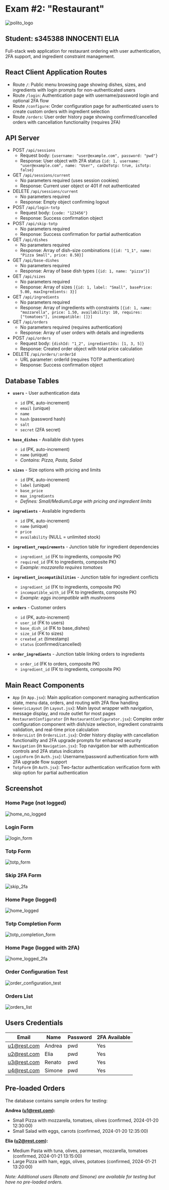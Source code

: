<!-- [![Review Assignment Due Date](https://classroom.github.com/assets/deadline-readme-button-22041afd0340ce965d47ae6ef1cefeee28c7c493a6346c4f15d667ab976d596c.svg)](https://classroom.github.com/a/xnU44QZi) -->
# Exam #2: "Restaurant"

![polito_logo](resources/logo_polito.jpg)

## Student: s345388 INNOCENTI ELIA 

Full-stack web application for restaurant ordering with user authentication, 2FA support, and ingredient constraint management.

## React Client Application Routes

- Route `/`: Public menu browsing page showing dishes, sizes, and ingredients with login prompts for non-authenticated users
- Route `/login`: Authentication page with username/password login and optional 2FA flow
- Route `/configure`: Order configuration page for authenticated users to create custom orders with ingredient selection
- Route `/orders`: User order history page showing confirmed/cancelled orders with cancellation functionality (requires 2FA)

## API Server

- POST `/api/sessions`
  - Request body: `{username: "user@example.com", password: "pwd"}`
  - Response: User object with 2FA status `{id: 1, username: "user@example.com", name: "User", canDoTotp: true, isTotp: false}`
- GET `/api/sessions/current`
  - No parameters required (uses session cookies)
  - Response: Current user object or 401 if not authenticated
- DELETE `/api/sessions/current`
  - No parameters required
  - Response: Empty object confirming logout
- POST `/api/login-totp`
  - Request body: `{code: "123456"}`
  - Response: Success confirmation object
- POST `/api/skip-totp`
  - No parameters required
  - Response: Success confirmation for partial authentication
- GET `/api/dishes`
  - No parameters required
  - Response: Array of dish-size combinations `[{id: "1_1", name: "Pizza Small", price: 8.50}]`
- GET `/api/base-dishes`
  - No parameters required
  - Response: Array of base dish types `[{id: 1, name: "pizza"}]`
- GET `/api/sizes`
  - No parameters required
  - Response: Array of sizes `[{id: 1, label: "Small", basePrice: 5.00, maxIngredients: 3}]`
- GET `/api/ingredients`
  - No parameters required
  - Response: Array of ingredients with constraints `[{id: 1, name: "mozzarella", price: 1.50, availability: 10, requires: ["tomatoes"], incompatible: []}]`
- GET `/api/orders`
  - No parameters required (requires authentication)
  - Response: Array of user orders with details and ingredients
- POST `/api/orders`
  - Request body: `{dishId: "1_2", ingredientIds: [1, 3, 5]}`
  - Response: Created order object with total price calculation
- DELETE `/api/orders/:orderId`
  - URL parameter: orderId (requires TOTP authentication)
  - Response: Success confirmation object

## Database Tables

- **`users`** - User authentication data
  - `id` (PK, auto-increment)
  - `email` (unique)
  - `name`
  - `hash` (password hash)
  - `salt`
  - `secret` (2FA secret)

- **`base_dishes`** - Available dish types
  - `id` (PK, auto-increment)
  - `name` (unique)
  - *Contains: Pizza, Pasta, Salad*

- **`sizes`** - Size options with pricing and limits
  - `id` (PK, auto-increment)
  - `label` (unique)
  - `base_price`
  - `max_ingredients`
  - *Defines: Small/Medium/Large with pricing and ingredient limits*

- **`ingredients`** - Available ingredients
  - `id` (PK, auto-increment)
  - `name` (unique)
  - `price`
  - `availability` (NULL = unlimited stock)

- **`ingredient_requirements`** - Junction table for ingredient dependencies
  - `ingredient_id` (FK to ingredients, composite PK)
  - `required_id` (FK to ingredients, composite PK)
  - *Example: mozzarella requires tomatoes*

- **`ingredient_incompatibilities`** - Junction table for ingredient conflicts
  - `ingredient_id` (FK to ingredients, composite PK)
  - `incompatible_with_id` (FK to ingredients, composite PK)
  - *Example: eggs incompatible with mushrooms*

- **`orders`** - Customer orders
  - `id` (PK, auto-increment)
  - `user_id` (FK to users)
  - `base_dish_id` (FK to base_dishes)
  - `size_id` (FK to sizes)
  - `created_at` (timestamp)
  - `status` (confirmed/cancelled)

- **`order_ingredients`** - Junction table linking orders to ingredients
  - `order_id` (FK to orders, composite PK)
  - `ingredient_id` (FK to ingredients, composite PK)

## Main React Components

- `App` (in `App.jsx`): Main application component managing authentication state, menu data, orders, and routing with 2FA flow handling
- `GenericLayout` (in `Layout.jsx`): Main layout wrapper with navigation, message display, and route outlet for most pages
- `RestaurantConfigurator` (in `RestaurantConfigurator.jsx`): Complex order configuration component with dish/size selection, ingredient constraints validation, and real-time price calculation
- `OrdersList` (in `OrdersList.jsx`): Order history display with cancellation functionality and 2FA upgrade prompts for enhanced security
- `Navigation` (in `Navigation.jsx`): Top navigation bar with authentication controls and 2FA status indicators
- `LoginForm` (in `Auth.jsx`): Username/password authentication form with 2FA upgrade flow support
- `TotpForm` (in `Auth.jsx`): Two-factor authentication verification form with skip option for partial authentication

## Screenshot

### Home Page (not logged)

![home_no_logged](./resources/screenshots/home_no_logged.png)

### Login Form

![login_form](./resources/screenshots/login_form.png)

### Totp Form

![totp_form](./resources/screenshots/totp_form.png)

### Skip 2FA Form

![skip_2fa](./resources/screenshots/skip_2fa.png)

### Home Page (logged)

![home_logged](./resources/screenshots/home_logged.png)

### Totp Completion Form

![totp_completion_form](./resources/screenshots/totp_completion_form.png)

### Home Page (logged with 2FA)

![home_logged_2fa](./resources/screenshots/home_logged_2fa.png)

### Order Configuration Test

![order_configuration_test](./resources/screenshots/order_configuration_test.png)

### Orders List

![orders_list](./resources/screenshots/orders_list.png)

## Users Credentials

| Email       | Name   | Password | 2FA Available |
|-------------|--------|----------|---------------|
| u1@rest.com | Andrea | pwd      | Yes           |
| u2@rest.com | Elia   | pwd      | Yes           |
| u3@rest.com | Renato | pwd      | Yes           |
| u4@rest.com | Simone | pwd      | Yes           |

## Pre-loaded Orders

The database contains sample orders for testing:

**Andrea (u1@rest.com):**
- Small Pizza with mozzarella, tomatoes, olives (confirmed, 2024-01-20 12:30:00)
- Small Salad with eggs, carrots (confirmed, 2024-01-20 12:35:00)

**Elia (u2@rest.com):**
- Medium Pasta with tuna, olives, parmesan, mozzarella, tomatoes (confirmed, 2024-01-21 13:15:00)
- Large Pizza with ham, eggs, olives, potatoes (confirmed, 2024-01-21 13:20:00)

*Note: Additional users (Renato and Simone) are available for testing but have no pre-loaded orders.*

